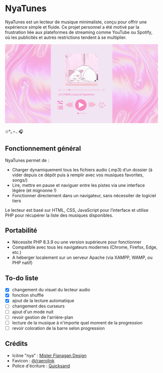 # NyaTunes
NyaTunes est un lecteur de musique minimaliste, conçu pour offrir une expérience simple et fluide. Ce projet personnel a été motivé par la frustration liée aux plateformes de streaming comme YouTube ou Spotify, où les publicités et autres restrictions tendent à se multiplier. 

![ Aperçu de la plateforme](/images/preview.png "Aperçu de la plateforme") 

✩°｡⋆⸜ 🎧


## Fonctionnement général
NyaTunes permet de :

- Charger dynamiquement tous les fichiers audio (.mp3) d’un dossier (à vider depuis ce dépôt puis à remplir avec vos musiques favorites, songs/)
- Lire, mettre en pause et naviguer entre les pistes via une interface légère (et mignonne !)
- Fonctionner directement dans un navigateur, sans nécessiter de logiciel tiers
  
Le lecteur est basé sur HTML, CSS, JavaScript pour l’interface et utilise PHP pour récupérer la liste des musiques disponibles.


## Portabilité

- Nécessite PHP 8.3.9 ou une version supérieure pour fonctionner
- Compatible avec tous les navigateurs modernes (Chrome, Firefox, Edge, etc.)
- A héberger localement sur un serveur Apache (via XAMPP, WAMP, ou PHP natif)


## To-do liste

- [x] changement du visuel du lecteur audio
- [x] fonction shuffle
- [x] ajout de la lecture automatique
- [ ] changement des curseurs
- [ ] ajout d'un mode nuit
- [ ] revoir gestion de l'arrière-plan
- [ ] lecture de la musique à n'importe quel moment de la progression
- [ ] revoir coloration de la barre selon progression

## Crédits

- Icône "nya" : [Mister Flanagan Design](https://www.canva.com/p/id/BAD-e6yk2HA/)
- Favicon : [@/raerolink](https://www.instagram.com/raerolink/)
- Police d'écriture : [Quicksand](https://fonts.google.com/specimen/Quicksand)
